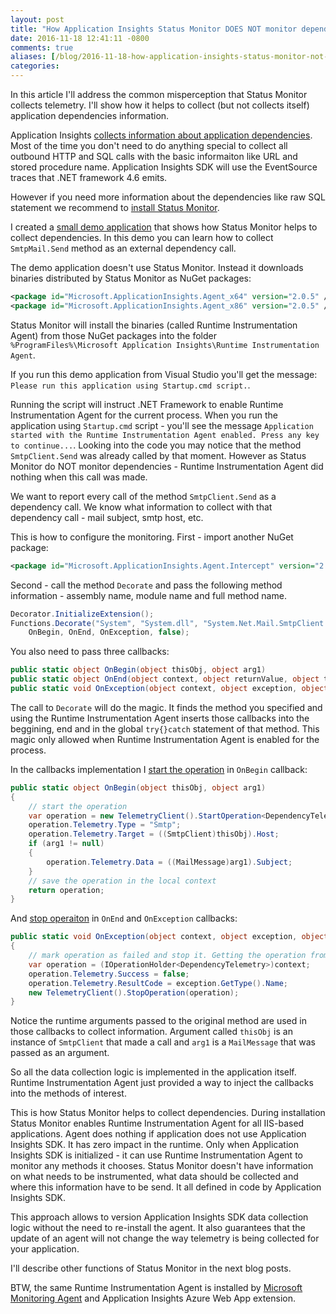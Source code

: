 ```yaml
---
layout: post
title: "How Application Insights Status Monitor DOES NOT monitor dependencies"
date: 2016-11-18 12:41:11 -0800
comments: true
aliases: [/blog/2016-11-18-how-application-insights-status-monitor-not-monitors-dependencies/]
categories: 
---
```

In this article I'll address the common misperception that Status Monitor collects telemetry. I'll show how it helps to collect (but not collects itself) application dependencies information.   

Application Insights [collects information about application dependencies](https://docs.microsoft.com/azure/application-insights/app-insights-asp-net-dependencies). Most of the time you don't need to do anything special to collect all outbound HTTP and SQL calls with the basic informaiton like URL and stored procedure name. Application Insights SDK will use the EventSource traces that .NET framework 4.6 emits.

However if you need more information about the dependencies like raw SQL statement we recommend to [install Status Monitor](https://docs.microsoft.com/azure/application-insights/app-insights-monitor-performance-live-website-now).

I created a [small demo application](https://github.com/SergeyKanzhelev/RTIA/) that shows how Status Monitor helps to collect dependencies. In this demo you can learn how to collect `SmtpMail.Send` method as an external dependency call.

The demo application doesn't use Status Monitor. Instead it downloads binaries distributed by Status Monitor as NuGet packages:

``` xml
<package id="Microsoft.ApplicationInsights.Agent_x64" version="2.0.5" />
<package id="Microsoft.ApplicationInsights.Agent_x86" version="2.0.5" />
```

Status Monitor will install the binaries (called Runtime Instrumentation Agent) from those NuGet packages into the folder `%ProgramFiles%\Microsoft Application Insights\Runtime Instrumentation Agent`. 

If you run this demo application from Visual Studio you'll get the message: `Please run this application using Startup.cmd script.`. 

Running the script will instruct .NET Framework to enable Runtime Instrumentation Agent for the current process. When you run the application using `Startup.cmd` script - you'll see the message `Application started with the Runtime Instrumentation Agent enabled. Press any key to continue...`. Looking into the code you may notice that the method `SmtpClient.Send` was already called by that moment. However as Status Monitor do NOT monitor dependencies - Runtime Instrumentation Agent did nothing when this call was made.

We want to report every call of the method `SmtpClient.Send` as a dependency call. We know what information to collect with that dependency call - mail subject, smtp host, etc. 

This is how to configure the monitoring. First - import another NuGet package:

``` xml
<package id="Microsoft.ApplicationInsights.Agent.Intercept" version="2.0.5" />
```

Second - call the method `Decorate` and pass the following method information - assembly name, module name and full method name. 

``` csharp
Decorator.InitializeExtension();
Functions.Decorate("System", "System.dll", "System.Net.Mail.SmtpClient.Send", 
    OnBegin, OnEnd, OnException, false);
```

You also need to pass three callbacks: 

``` csharp
public static object OnBegin(object thisObj, object arg1)
public static object OnEnd(object context, object returnValue, object thisObj, object arg1)
public static void OnException(object context, object exception, object thisObj, object arg1)
```

The call to `Decorate` will do the magic. It finds the method you specified and using the Runtime Instrumentation Agent inserts those callbacks into the beggining, end and in the global `try{}catch` statement of that method. This magic only allowed when Runtime Instrumentation Agent is enabled for the process.

In the callbacks implementation I [start the operation](https://github.com/SergeyKanzhelev/RTIA/blob/master/SimpleConsoleApp/Program.cs#L64) in `OnBegin` callback:

``` csharp
public static object OnBegin(object thisObj, object arg1)
{
    // start the operation
    var operation = new TelemetryClient().StartOperation<DependencyTelemetry>("Send");
    operation.Telemetry.Type = "Smtp";
    operation.Telemetry.Target = ((SmtpClient)thisObj).Host;
    if (arg1 != null)
    {
        operation.Telemetry.Data = ((MailMessage)arg1).Subject;
    }
    // save the operation in the local context
    return operation;    
}
```

And [stop operaiton](https://github.com/SergeyKanzhelev/RTIA/blob/master/SimpleConsoleApp/Program.cs#L97) in `OnEnd` and `OnException` callbacks:

``` csharp
public static void OnException(object context, object exception, object thisObj, object arg1)
{
    // mark operation as failed and stop it. Getting the operation from the context
    var operation = (IOperationHolder<DependencyTelemetry>)context;
    operation.Telemetry.Success = false;
    operation.Telemetry.ResultCode = exception.GetType().Name;
    new TelemetryClient().StopOperation(operation);
}
```

Notice the runtime arguments passed to the original method are used in those callbacks to collect information. Argument called `thisObj` is an instance of `SmtpClient` that made a call and `arg1` is a `MailMessage` that was passed as an argument.

So all the data collection logic is implemented in the application itself. Runtime Instrumentation Agent just provided a way to inject the callbacks into the methods of interest.

This is how Status Monitor helps to collect dependencies. During installation Status Monitor enables Runtime Instrumentation Agent for all IIS-based applications. Agent does nothing if application does not use Application Insights SDK. It has zero impact in the runtime. Only when Application Insights SDK is initialized - it can use Runtime Instrumentation Agent to monitor any methods it chooses. Status Monitor doesn't have information on what needs to be instrumented, what data should be collected and where this information have to be send. It all defined in code by Application Insights SDK.

This approach allows to version Application Insights SDK data collection logic without the need to re-install the agent. It also guarantees that the update of an agent will not change the way telemetry is being collected for your application. 

I'll describe other functions of Status Monitor in the next blog posts.

BTW, the same Runtime Instrumentation Agent is installed by [Microsoft Monitoring Agent](http://apmtips.com/blog/2015/09/11/operational-insights-agent-for-scom/) and Application Insights Azure Web App extension.
